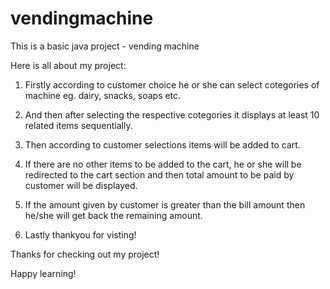# vendingmachine

This is a basic java project - vending machine

Here is all about my project:

1. Firstly according to customer choice he or she can select cotegories of machine eg. dairy, snacks, soaps etc.

2. And then after selecting the respective cotegories it displays at least 10 related items sequentially.

3. Then according to customer selections items will be added to cart.

4. If there are no other items to be added to the cart, he or she will be redirected to the cart section and then total amount to be paid by customer will be displayed.

5. If the amount given by customer is greater than the bill amount then he/she will get back the remaining amount.

6. Lastly thankyou for visting!

Thanks for checking out my project!

Happy learning!
